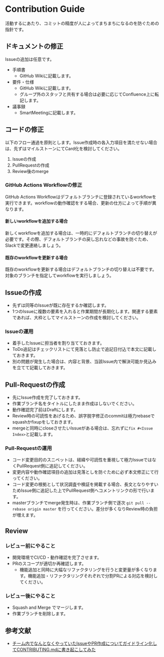 # Contribution Guide

活動するにあたり、コミットの精度が人によってまちまちになるのを防ぐための指針です。

## ドキュメントの修正

Issueの追加は任意です。

- 手順書
  - GitHub Wikiに記載します。
- 要件・仕様
  - GitHub Wikiに記載します。
  - グループ外のスタッフと共有する場合は必要に応じてConfluence上に転記します。
- 議事録
  - SmartMeetingに記載します。

## コードの修正

以下のフロー通過を原則とします。Issue作成時の各入力項目を満たせない場合は、先ずはマイルストーンにてCard化を検討してください。

1. Issueの作成
1. PullRequestの作成
1. Review後のmerge

### GitHub Actions Workflowの修正

GitHub Actions Workflowはデフォルトブランチに登録されているworkflowを実行できます。workflowの動作確認をする場合、更新の仕方によって手順が異なります。

#### 新しいworkflowを追加する場合

新しくworkflowを追加する場合は、一時的にデフォルトブランチの切り替えが必要です。その際、デフォルトブランチの戻し忘れなどの事故を防ぐため、 Slackで変更連絡しましょう。

#### 既存のworkflowを更新する場合

既存のworkflowを更新する場合はデフォルトブランチの切り替えは不要です。対象のブランチを指定してworkflowを実行しましょう。

## Issueの作成

- 先ずは同等のIssueが既に存在するか確認します。
- 1つのIssueに複数の要素を入れると作業期間が長期化します。関連する要素であれば、大枠としてマイルストーンの作成を検討してください。

### Issueの運用

- 着手したIssueに担当者を割り当てておきます。
- ToDo追記はチェックリストにて見落とし防止で追記日付込で本文に記載しておきます。
- 別の問題が発生した場合は、内容と背景、当該Issue内で解決可能か見込みを立てて記載しておきます。

## Pull-Requestの作成

- 先にIssue作成を完了しておきます。
- 作業ブランチ名をタイトルにしたまま作成はしないでください。
- 動作確認完了前はDraftにします。
- Review時の可読性をあげるため、誤字脱字修正のcommitは極力rebaseでsquashかfixupをしておきます。
- mergeと同時にcloseさせたいIssueがある場合は、忘れずに`fix #<Issue Index>`と記載します。

### Pull-Requestの運用

- コード変更目的のスニペットは、経緯や可読性を重視して極力IssueではなくPullRequest側に追記してください。
- 変更内容や動作確認項目の追加は見落としを防ぐために必ず本文修正にて行ってください。
- コード変更の根拠として状況調査や検証を掲載する場合、長文となりやすいためIssue側に追記した上でPullRequest側へコメントリンクの形で行います。
- masterブランチでmerge発生時は、作業ブランチ側で逐次 `git pull --rebase origin master` を行ってください。差分が多くなりReview時の負担が増えます。

## Review

### レビュー前にやること

- 開発環境でCI/CD・動作確認を完了させます。
- PRのスコープが適切か再確認します。
  - 機能追加と同時に大幅なリファクタリングを行うと変更量が多くなります。機能追加・リファクタリングそれぞれで分割PRによる対応を検討してください。

### レビュー後にやること

- Squash and Merge でマージします。
- 作業ブランチを削除します。

## 参考文献
* [チーム内でなんとなくやっていたIssueやPR作成についてガイドライン化してCONTRIBUTING.mdに書き起こしてみた
](https://dev.classmethod.jp/articles/output-contributing-md-for-team-building/)
